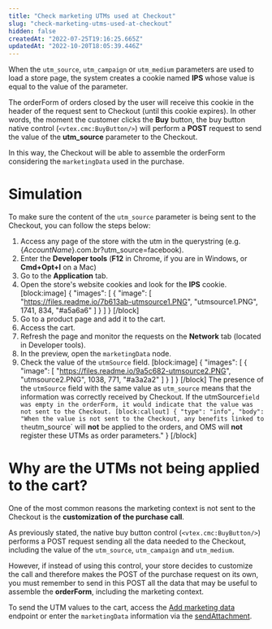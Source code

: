 ```yaml
---
title: "Check marketing UTMs used at Checkout"
slug: "check-marketing-utms-used-at-checkout"
hidden: false
createdAt: "2022-07-25T19:16:25.665Z"
updatedAt: "2022-10-20T18:05:39.446Z"
---
```

When the `utm_source`, `utm_campaign` or `utm_medium` parameters are used to load a store page, the system creates a cookie named **IPS** whose value is equal to the value of the parameter.

The orderForm of orders closed by the user will receive this cookie in the header of the request sent to Checkout (until this cookie expires). In other words, the moment the customer clicks the **Buy** button, the buy button native control (`<vtex.cmc:BuyButton/>`) will perform a **POST** request to send the value of the **utm_source** parameter to the Checkout.

In this way, the Checkout will be able to assemble the orderForm considering the `marketingData` used in the purchase.

# Simulation

To make sure the content of the `utm_source` parameter is being sent to the Checkout, you can follow the steps below:

1. Access any page of the store with the utm in the querystring (e.g. {*AccountName*}.com.br?utm_source=facebook).
2. Enter the **Developer tools** (**F12** in Chrome, if you are in Windows, or **Cmd+Opt+I** on a Mac)
3. Go to the **Application** tab.
4. Open the store's website cookies and look for the **IPS** cookie.
[block:image]
{
  "images": [
    {
      "image": [
        "https://files.readme.io/7b613ab-utmsource1.PNG",
        "utmsource1.PNG",
        1741,
        834,
        "#a5a6a6"
      ]
    }
  ]
}
[/block]
5. Go to a product page and add it to the cart.
6. Access the cart.
7. Refresh the page and monitor the requests on the **Network** tab (located in Developer tools).
8. In the preview, open the `marketingData` node.
9. Check the value of the `utmSource` field.
[block:image]
{
  "images": [
    {
      "image": [
        "https://files.readme.io/9a5c682-utmsource2.PNG",
        "utmsource2.PNG",
        1038,
        771,
        "#a3a2a2"
      ]
    }
  ]
}
[/block]
The presence of the `utmSource` field with the same value as `utm_source` means that the information was correctly received by Checkout. If the utmSource` field was empty in the orderForm, it would indicate that the value was not sent to the Checkout.
[block:callout]
{
  "type": "info",
  "body": "When the value is not sent to the Checkout, any benefits linked to the `utm_source` will **not** be applied to the orders, and OMS will **not** register these UTMs as order parameters."
}
[/block]
# Why are the UTMs not being applied to the cart?

One of the most common reasons the marketing context is not sent to the Checkout is the **customization of the purchase call**.

As previously stated, the native buy button control (`<vtex.cmc:BuyButton/>`) performs a POST request sending all the data needed to the Checkout, including the value of the `utm_source`, `utm_campaign` and `utm_medium`.

However, if instead of using this control, your store decides to customize the call and therefore makes the POST of the purchase request on its own, you must remember to send in this POST all the data that may be useful to assemble the **orderForm**, including the marketing context.

To send the UTM values ​​to the cart, access the [Add marketing data](https://developers.vtex.com/vtex-rest-api/reference/addmarketingdata) endpoint or enter the `marketingData` information via the [sendAttachment](https://developers.vtex.com/vtex-rest-api/docs/vtexjs-for-checkout#sendattachmentattachmentid-attachment-expectedorderformsections).